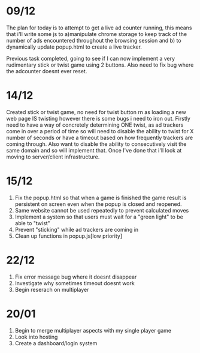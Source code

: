 # 09/12
The plan for today is to attempt to get a live ad counter running, this means that i'll write some js to a)manipulate chrome storage to keep track of the number of ads encountered throughout the browsing session and b) to dynamically update popup.html to create a live tracker.

Previous task completed, going to see if I can now implement a very rudimentary stick or twist game using 2 buttons. Also need to fix bug where the adcounter doesnt ever reset.

# 14/12
Created stick or twist game, no need for twist button rn as loading a new web page IS twisting however there is some bugs i need to iron out. Firstly need to have a way of concretely determining ONE twist, as ad trackers come in over a period of time so will need to disable the ability to twist for X number of seconds or have a timeout based on how frequently trackers are coming through. Also want to disable the ability to consecutively visit the same domain and so will implement that. Once I've done that i'll look at moving to server/client infrastructure.

# 15/12

1. Fix the popup.html so that when a game is finished the game result is persistent on screen even when the popup is closed and reopened.
2. Same website cannot be used repeatedly to prevent calculated moves
3. Implement a system so that users must wait for a "green light" to be able to "twist"
4. Prevent "sticking" while ad trackers are coming in
5. Clean up functions in popup.js[low priority]

# 22/12
1. Fix error message bug where it doesnt disappear
2. Investigate why sometimes timeout doesnt work
3. Begin reserach on multiplayer

# 20/01
1. Begin to merge multiplayer aspects with my single player game
2. Look into hosting
3. Create a dashboard/login system